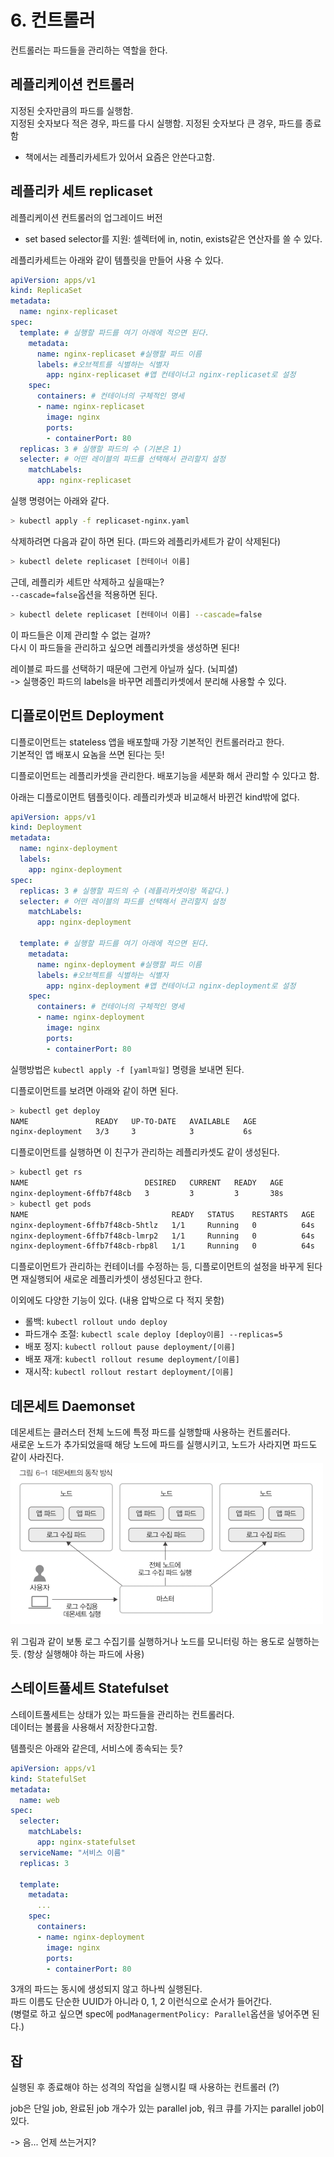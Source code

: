 # 6. 컨트롤러
컨트롤러는 파드들을 관리하는 역할을 한다.

## 레플리케이션 컨트롤러
지정된 숫자만큼의 파드를 실행함.  
지정된 숫자보다 적은 경우, 파드를 다시 실행함.
지정된 숫자보다 큰 경우, 파드를 종료함

- 책에서는 레플리카세트가 있어서 요즘은 안쓴다고함.

## 레플리카 세트 replicaset
레플리케이션 컨트롤러의 업그레이드 버전

- set based selector를 지원: 셀렉터에 in, notin, exists같은 연산자를 쓸 수 있다.

레플리카세트는 아래와 같이 템플릿을 만들어 사용 수 있다.
```yaml
apiVersion: apps/v1
kind: ReplicaSet
metadata:
  name: nginx-replicaset
spec:
  template: # 실행할 파드를 여기 아래에 적으면 된다.
    metadata:
      name: nginx-replicaset #실행할 파드 이름
      labels: #오브젝트를 식별하는 식별자
        app: nginx-replicaset #앱 컨테이너고 nginx-replicaset로 설정
    spec:
      containers: # 컨테이너의 구체적인 명세
      - name: nginx-replicaset
        image: nginx
        ports:
        - containerPort: 80
  replicas: 3 # 실행할 파드의 수 (기본은 1)
  selecter: # 어떤 레이블의 파드를 선택해서 관리할지 설정
    matchLabels:
      app: nginx-replicaset
```

실행 명령어는 아래와 같다.
```bash
> kubectl apply -f replicaset-nginx.yaml
```
삭제하려면 다음과 같이 하면 된다. (파드와 레플리카세트가 같이 삭제된다)
```bash
> kubectl delete replicaset [컨테이너 이름]
```

근데, 레플리카 세트만 삭제하고 싶을때는?  
`--cascade=false`옵션을 적용하면 된다.
```bash
> kubectl delete replicaset [컨테이너 이름] --cascade=false
```
이 파드들은 이제 관리할 수 없는 걸까?  
다시 이 파드들을 관리하고 싶으면 레플리카셋을 생성하면 된다!  

레이블로 파드를 선택하기 때문에 그런게 아닐까 싶다. (뇌피셜)  
-> 실행중인 파드의 labels을 바꾸면 레플리카셋에서 분리해 사용할 수 있다.

## 디플로이먼트 Deployment
디플로이먼트는 stateless 앱을 배포할때 가장 기본적인 컨트롤러라고 한다.  
기본적인 앱 배포시 요놈을 쓰면 된다는 듯!  

디플로이먼트는 레플리카셋을 관리한다. 배포기능을 세분화 해서 관리할 수 있다고 함.  

아래는 디플로이먼트 템플릿이다. 레플리카셋과 비교해서 바뀐건 kind밖에 없다.
```yaml
apiVersion: apps/v1
kind: Deployment
metadata:
  name: nginx-deployment
  labels:
    app: nginx-deployment
spec:
  replicas: 3 # 실행할 파드의 수 (레플리카셋이랑 똑같다.)
  selecter: # 어떤 레이블의 파드를 선택해서 관리할지 설정
    matchLabels:
      app: nginx-deployment

  template: # 실행할 파드를 여기 아래에 적으면 된다.
    metadata:
      name: nginx-deployment #실행할 파드 이름
      labels: #오브젝트를 식별하는 식별자
        app: nginx-deployment #앱 컨테이너고 nginx-deployment로 설정
    spec:
      containers: # 컨테이너의 구체적인 명세
      - name: nginx-deployment
        image: nginx
        ports:
        - containerPort: 80
```

실행방법은 `kubectl apply -f [yaml파일]` 명령을 보내면 된다.    

디플로이먼트를 보려면 아래와 같이 하면 된다.
```bash
> kubectl get deploy
NAME               READY   UP-TO-DATE   AVAILABLE   AGE
nginx-deployment   3/3     3            3           6s
```

디플로이먼트를 실행하면 이 친구가 관리하는 레플리카셋도 같이 생성된다.
```bash
> kubectl get rs
NAME                          DESIRED   CURRENT   READY   AGE
nginx-deployment-6ffb7f48cb   3         3         3       38s
> kubectl get pods
NAME                                READY   STATUS    RESTARTS   AGE
nginx-deployment-6ffb7f48cb-5htlz   1/1     Running   0          64s
nginx-deployment-6ffb7f48cb-lmrp2   1/1     Running   0          64s
nginx-deployment-6ffb7f48cb-rbp8l   1/1     Running   0          64s
```

디플로이먼트가 관리하는 컨테이너를 수정하는 등, 디플로이먼트의 설정을 바꾸게 된다면 재실행되어 새로운 레플리카셋이 생성된다고 한다.

이외에도 다양한 기능이 있다. (내용 압박으로 다 적지 못함)

- 롤백: `kubectl rollout undo deploy`
- 파드개수 조절: `kubectl scale deploy [deploy이름] --replicas=5`
- 배포 정지: `kubectl rollout pause deployment/[이름]`
- 배포 재개: `kubectl rollout resume deployment/[이름]`
- 재시작: `kubectl rollout restart deployment/[이름]`

## 데몬세트 Daemonset
데몬세트는 클러스터 전체 노드에 특정 파드를 실행할때 사용하는 컨트롤러다.  
새로운 노드가 추가되었을때 해당 노드에 파드를 실행시키고, 노드가 사라지면 파드도 같이 사라진다.
![](./img/img4.png)

위 그림과 같이 보통 로그 수집기를 실행하거나 노드를 모니터링 하는 용도로 실행하는 듯. (항상 실행해야 하는 파드에 사용)

## 스테이트풀세트 Statefulset
스테이트풀세트는 상태가 있는 파드들을 관리하는 컨트롤러다.  
데이터는 볼륨을 사용해서 저장한다고함.

템플릿은 아래와 같은데, 서비스에 종속되는 듯?

```yaml
apiVersion: apps/v1
kind: StatefulSet
metadata:
  name: web
spec:
  selecter:
    matchLabels:
      app: nginx-statefulset
  serviceName: "서비스 이름"
  replicas: 3

  template: 
    metadata:
      ...
    spec:
      containers: 
      - name: nginx-deployment
        image: nginx
        ports:
        - containerPort: 80
```

3개의 파드는 동시에 생성되지 않고 하나씩 실행된다.  
파드 이름도 단순한 UUID가 아니라 0, 1, 2 이런식으로 순서가 들어간다.  
(병렬로 하고 싶으면 spec에 `podManagermentPolicy: Parallel`옵션을 넣어주면 된다.)

## 잡
실행된 후 종료해야 하는 성격의 작업을 실행시킬 때 사용하는 컨트롤러 (?)  

job은 단일 job, 완료된 job 개수가 있는 parallel job, 워크 큐를 가지는 parallel job이 있다.

-> 음... 언제 쓰는거지?